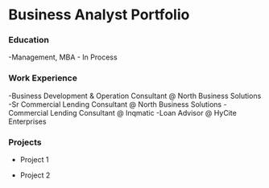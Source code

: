 # Business Analyst Portfolio

### Education
-Management, MBA - In Process

### Work Experience
-Business Development & Operation Consultant @ North Business Solutions
-Sr Commercial Lending Consultant @ North Business Solutions
-Commercial Lending Consultant @ Inqmatic
-Loan Advisor @ HyCite Enterprises

### Projects
- Project 1


- Project 2
